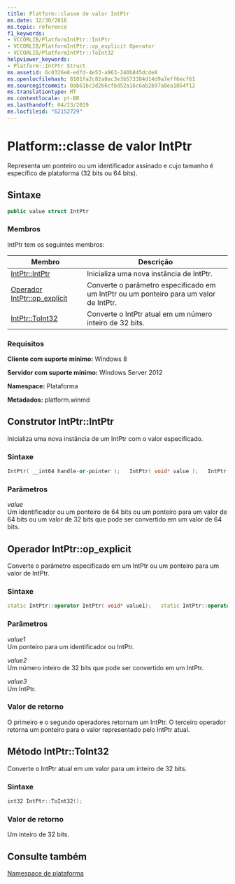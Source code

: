 ```yaml
---
title: Platform::classe de valor IntPtr
ms.date: 12/30/2016
ms.topic: reference
f1_keywords:
- VCCORLIB/PlatformIntPtr::IntPtr
- VCCORLIB/PlatformIntPtr::op_explicit Operator
- VCCORLIB/PlatformIntPtr::ToInt32
helpviewer_keywords:
- Platform::IntPtr Struct
ms.assetid: 6c0326e8-edfd-4e53-a963-240b845dcde8
ms.openlocfilehash: 8101fa2c82a0ac3e3b573384d14d9a7eff6ecf61
ms.sourcegitcommit: 0ab61bc3d2b6cfbd52a16c6ab2b97a8ea1864f12
ms.translationtype: MT
ms.contentlocale: pt-BR
ms.lasthandoff: 04/23/2019
ms.locfileid: "62152729"
---
```

# <a name="platformintptr-value-class"></a>Platform::classe de valor IntPtr

Representa um ponteiro ou um identificador assinado e cujo tamanho é específico de plataforma (32 bits ou 64 bits).

## <a name="syntax"></a>Sintaxe

```cpp
public value struct IntPtr
```

### <a name="members"></a>Membros

IntPtr tem os seguintes membros:

|Membro|Descrição|
|------------|-----------------|
|[IntPtr::IntPtr](#ctor)|Inicializa uma nova instância de IntPtr.|
|[Operador IntPtr::op_explicit](#op-explicit)|Converte o parâmetro especificado em um IntPtr ou um ponteiro para um valor de IntPtr.|
|[IntPtr::ToInt32](#toint32)|Converte o IntPtr atual em um número inteiro de 32 bits.|

### <a name="requirements"></a>Requisitos

**Cliente com suporte mínimo:** Windows 8

**Servidor com suporte mínimo:** Windows Server 2012

**Namespace:** Plataforma

**Metadados:** platform.winmd

## <a name="ctor"> </a> Construtor IntPtr::IntPtr

Inicializa uma nova instância de um IntPtr com o valor especificado.

### <a name="syntax"></a>Sintaxe

```cpp
IntPtr( __int64 handle-or-pointer );   IntPtr( void* value );   IntPtr( int 32-bit_value );
```

### <a name="parameters"></a>Parâmetros

*value*<br/>
Um identificador ou um ponteiro de 64 bits ou um ponteiro para um valor de 64 bits ou um valor de 32 bits que pode ser convertido em um valor de 64 bits.

## <a name="op-explicit"> </a> Operador IntPtr::op_explicit

Converte o parâmetro especificado em um IntPtr ou um ponteiro para um valor de IntPtr.

### <a name="syntax"></a>Sintaxe

```cpp
static IntPtr::operator IntPtr( void* value1);   static IntPtr::operator IntPtr( int value2);   static IntPtr::operator void*( IntPtr value3 );
```

### <a name="parameters"></a>Parâmetros

*value1*<br/>
Um ponteiro para um identificador ou IntPtr.

*value2*<br/>
Um número inteiro de 32 bits que pode ser convertido em um IntPtr.

*value3*<br/>
Um IntPtr.

### <a name="return-value"></a>Valor de retorno

O primeiro e o segundo operadores retornam um IntPtr. O terceiro operador retorna um ponteiro para o valor representado pelo IntPtr atual.

## <a name="toint32"> </a> Método IntPtr::ToInt32

Converte o IntPtr atual em um valor para um inteiro de 32 bits.

### <a name="syntax"></a>Sintaxe

```cpp
int32 IntPtr::ToInt32();
```

### <a name="return-value"></a>Valor de retorno

Um inteiro de 32 bits.

## <a name="see-also"></a>Consulte também

[Namespace de plataforma](../cppcx/platform-namespace-c-cx.md)
